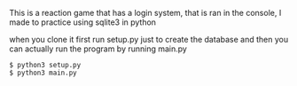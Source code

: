 This is a reaction game that has a login system, that is ran in the console, I made to practice using sqlite3 in python

when you clone it first run setup.py just to create the database and then you can actually run the program by running main.py 

```
$ python3 setup.py 
$ python3 main.py
```
